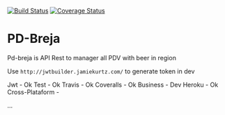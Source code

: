 [![Build Status](https://travis-ci.org/eHattori/pd-breja.svg?branch=master)](https://travis-ci.org/eHattori/pd-breja)
[![Coverage Status](https://coveralls.io/repos/github/eHattori/pd-breja/badge.svg?branch=master)](https://coveralls.io/github/eHattori/pd-breja?branch=master)


# PD-Breja

Pd-breja is API Rest to manager all PDV with beer in region 

Use `http://jwtbuilder.jamiekurtz.com/` to generate token in dev

<!-- https://shapeshed.com/writing-cross-platform-node/ -->

Jwt - Ok
Test - Ok
Travis - Ok
Coveralls - Ok
Business - Dev
Heroku - Ok
Cross-Plataform - 


...